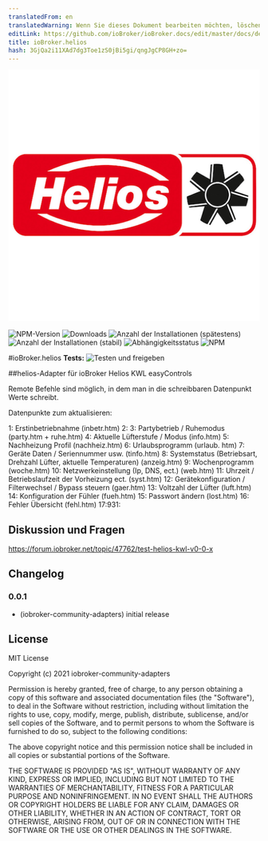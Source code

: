 ```yaml
---
translatedFrom: en
translatedWarning: Wenn Sie dieses Dokument bearbeiten möchten, löschen Sie bitte das Feld "translationsFrom". Andernfalls wird dieses Dokument automatisch erneut übersetzt
editLink: https://github.com/ioBroker/ioBroker.docs/edit/master/docs/de/adapterref/iobroker.helios/README.md
title: ioBroker.helios
hash: 3GjQa2i11XAd7dg3Toe1zS0jBi5gi/qngJgCP8GH+zo=
---
```

![Logo](../../../en/adapterref/iobroker.helios/admin/helios.png)

![NPM-Version](https://img.shields.io/npm/v/iobroker.helios.svg)
![Downloads](https://img.shields.io/npm/dm/iobroker.helios.svg)
![Anzahl der Installationen (spätestens)](https://iobroker.live/badges/helios-installed.svg)
![Anzahl der Installationen (stabil)](https://iobroker.live/badges/helios-stable.svg)
![Abhängigkeitsstatus](https://img.shields.io/david/iobroker-community-adapters/iobroker.helios.svg)
![NPM](https://nodei.co/npm/iobroker.helios.png?downloads=true)

#ioBroker.helios
**Tests:** ![Testen und freigeben](https://github.com/iobroker-community-adapters/ioBroker.helios/workflows/Test%20and%20Release/badge.svg)

##helios-Adapter für ioBroker
Helios KWL easyControls

Remote Befehle sind möglich, in dem man in die schreibbaren Datenpunkt Werte schreibt.

Datenpunkte zum aktualisieren:

1: Erstinbetriebnahme (inbetr.htm) 2: 3: Partybetrieb / Ruhemodus (party.htm + ruhe.htm) 4: Aktuelle Lüfterstufe / Modus (info.htm) 5: Nachheizung Profil (nachheiz.htm) 6: Urlaubsprogramm (urlaub. htm) 7: Geräte Daten / Seriennummer usw. (tinfo.htm) 8: Systemstatus (Betriebsart, Drehzahl Lüfter, aktuelle Temperaturen) (anzeig.htm) 9: Wochenprogramm (woche.htm) 10: Netzwerkeinstellung (Ip, DNS, ect.) (web.htm) 11: Uhrzeit / Betriebslaufzeit der Vorheizung ect. (syst.htm) 12: Gerätekonfiguration / Filterwechsel / Bypass steuern (gaer.htm) 13: Voltzahl der Lüfter (luft.htm) 14: Konfiguration der Fühler (fueh.htm) 15: Passwort ändern (lost.htm) 16: Fehler Übersicht (fehl.htm) 17:931:

## Diskussion und Fragen
https://forum.iobroker.net/topic/47762/test-helios-kwl-v0-0-x

## Changelog

### 0.0.1
* (iobroker-community-adapters) initial release

## License
MIT License

Copyright (c) 2021 iobroker-community-adapters

Permission is hereby granted, free of charge, to any person obtaining a copy
of this software and associated documentation files (the "Software"), to deal
in the Software without restriction, including without limitation the rights
to use, copy, modify, merge, publish, distribute, sublicense, and/or sell
copies of the Software, and to permit persons to whom the Software is
furnished to do so, subject to the following conditions:

The above copyright notice and this permission notice shall be included in all
copies or substantial portions of the Software.

THE SOFTWARE IS PROVIDED "AS IS", WITHOUT WARRANTY OF ANY KIND, EXPRESS OR
IMPLIED, INCLUDING BUT NOT LIMITED TO THE WARRANTIES OF MERCHANTABILITY,
FITNESS FOR A PARTICULAR PURPOSE AND NONINFRINGEMENT. IN NO EVENT SHALL THE
AUTHORS OR COPYRIGHT HOLDERS BE LIABLE FOR ANY CLAIM, DAMAGES OR OTHER
LIABILITY, WHETHER IN AN ACTION OF CONTRACT, TORT OR OTHERWISE, ARISING FROM,
OUT OF OR IN CONNECTION WITH THE SOFTWARE OR THE USE OR OTHER DEALINGS IN THE
SOFTWARE.